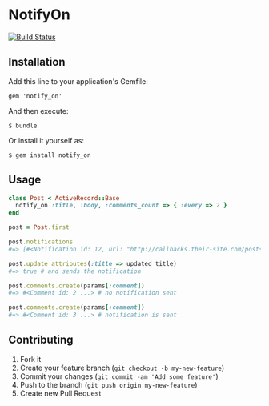 # NotifyOn

[![Build Status](https://travis-ci.org/bnorton/notify_on.png)](https://travis-ci.org/bnorton/notify_on)

## Installation

Add this line to your application's Gemfile:

    gem 'notify_on'

And then execute:

    $ bundle

Or install it yourself as:

    $ gem install notify_on

## Usage

```ruby
class Post < ActiveRecord::Base
  notify_on :title, :body, :comments_count => { :every => 2 }
end

post = Post.first

post.notifications
#=> [#<Notification id: 12, url: "http://callbacks.their-site.com/posts">]

post.update_attributes(:title => updated_title)
#=> true # and sends the notification

post.comments.create(params[:comment])
#=> #<Comment id: 2 ...> # no notification sent

post.comments.create(params[:comment])
#=> #<Comment id: 3 ...> # notification is sent
```

## Contributing

1. Fork it
2. Create your feature branch (`git checkout -b my-new-feature`)
3. Commit your changes (`git commit -am 'Add some feature'`)
4. Push to the branch (`git push origin my-new-feature`)
5. Create new Pull Request
